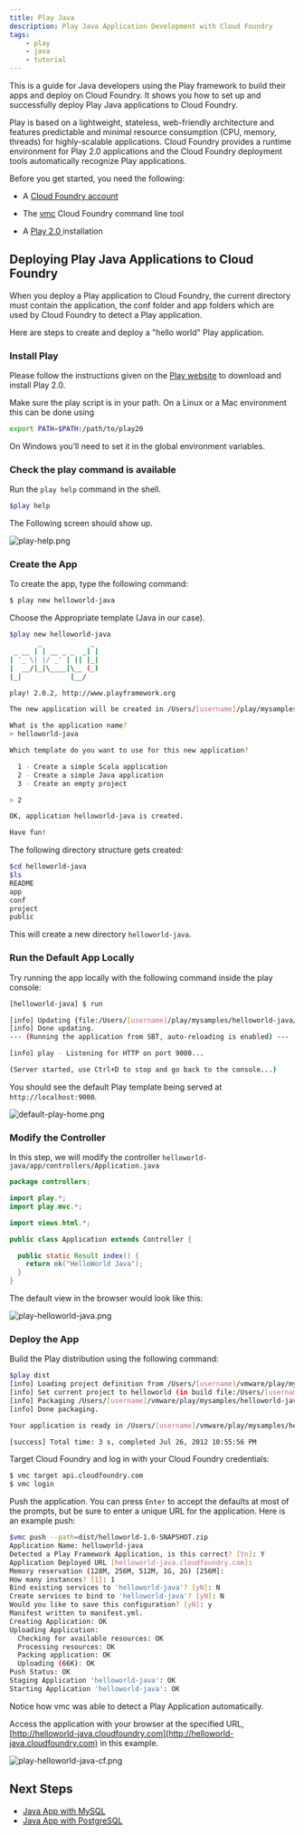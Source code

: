 ```yaml
---
title: Play Java
description: Play Java Application Development with Cloud Foundry
tags:
    - play
    - java
    - tutorial
---
```


This is a guide for Java developers using the Play framework to build their apps and
deploy on Cloud Foundry. It shows you how to set up and successfully deploy Play Java applications
to Cloud Foundry.

Play is based on a lightweight, stateless, web-friendly architecture and features predictable
and minimal resource consumption (CPU, memory, threads) for highly-scalable applications.
Cloud Foundry provides a runtime environment for Play 2.0 applications and the Cloud Foundry
deployment tools automatically recognize Play applications.

Before you get started, you need the following:

+  A [Cloud Foundry account](http://cloudfoundry.com/signup)

+  The [vmc](/tools/vmc/installing-vmc.html) Cloud Foundry command line tool

+  A [Play 2.0 ](http://www.playframework.org/documentation/2.0.2/Home) installation

## Deploying Play Java Applications to Cloud Foundry

When you deploy a Play application to Cloud Foundry, the current directory must contain
the application, the conf folder and app folders which are used by Cloud Foundry to detect
a Play application.

Here are steps to create and deploy a "hello world" Play application.

### Install Play

Please follow the instructions given on the [Play website](http://www.playframework.org/documentation/2.0.2/Installing)
to download and install Play 2.0.

Make sure the play script is in your path. On a Linux or a Mac environment this can be done using

``` bash
export PATH=$PATH:/path/to/play20
```
On Windows you’ll need to set it in the global environment variables.

### Check the play command is available
Run the `play help` command in the shell.

``` bash
$play help
```
The Following screen should show up.

![play-help.png](/images/screenshots/play/play-help.png)

### Create the App

To create the app, type the following command:

``` bash
$ play new helloworld-java

```
Choose the Appropriate template (Java in our case).

``` bash
$play new helloworld-java
       _            _
 _ __ | | __ _ _  _| |
| '_ \| |/ _' | || |_|
|  __/|_|\____|\__ (_)
|_|            |__/

play! 2.0.2, http://www.playframework.org

The new application will be created in /Users/[username]/play/mysamples/helloworld-java

What is the application name?
> helloworld-java

Which template do you want to use for this new application?

  1 - Create a simple Scala application
  2 - Create a simple Java application
  3 - Create an empty project

> 2

OK, application helloworld-java is created.

Have fun!
```

The following directory structure gets created:

```bash
$cd helloworld-java
$ls
README
app
conf
project
public
```
This will create a new directory `helloworld-java`.

### Run the Default App Locally

Try running the app locally with the following command inside the play console:

```bash
[helloworld-java] $ run

[info] Updating {file:/Users/[username]/play/mysamples/helloworld-java/}helloworld...
[info] Done updating.
--- (Running the application from SBT, auto-reloading is enabled) ---

[info] play - Listening for HTTP on port 9000...

(Server started, use Ctrl+D to stop and go back to the console...)
```
You should see the default Play template being served at `http://localhost:9000`.

![default-play-home.png](/images/screenshots/play/default-play-home.png)

### Modify the Controller

In this step, we will modify the controller `helloworld-java/app/controllers/Application.java`

```java
package controllers;

import play.*;
import play.mvc.*;

import views.html.*;

public class Application extends Controller {

  public static Result index() {
    return ok("HelloWorld Java");
  }
}

```
The default view in the browser would look like this:

![play-helloworld-java.png](/images/screenshots/play/play-helloworld-java.png)


### Deploy the App

Build the Play distribution using the following command:

```bash
$play dist
[info] Loading project definition from /Users/[username]/vmware/play/mysamples/helloworld-java/project
[info] Set current project to helloworld (in build file:/Users/[username]/vmware/play/mysamples/helloworld-java/)
[info] Packaging /Users/[username]/vmware/play/mysamples/helloworld-java/target/scala-2.9.1/helloworld_2.9.1-1.0-SNAPSHOT.jar ...
[info] Done packaging.

Your application is ready in /Users/[username]/vmware/play/mysamples/helloworld-java/dist/helloworld-1.0-SNAPSHOT.zip

[success] Total time: 3 s, completed Jul 26, 2012 10:55:56 PM
```
Target Cloud Foundry and log in with your Cloud Foundry credentials:

```bash
$ vmc target api.cloudfoundry.com
$ vmc login

```

Push the application. You can press `Enter` to accept the defaults at most of the prompts,
but be sure to enter a unique URL for the application. Here is an example push:

``` bash
$vmc push --path=dist/helloworld-1.0-SNAPSHOT.zip
Application Name: helloworld-java
Detected a Play Framework Application, is this correct? [Yn]: Y
Application Deployed URL [helloworld-java.cloudfoundry.com]:
Memory reservation (128M, 256M, 512M, 1G, 2G) [256M]:
How many instances? [1]: 1
Bind existing services to 'helloworld-java'? [yN]: N
Create services to bind to 'helloworld-java'? [yN]: N
Would you like to save this configuration? [yN]: y
Manifest written to manifest.yml.
Creating Application: OK
Uploading Application:
  Checking for available resources: OK
  Processing resources: OK
  Packing application: OK
  Uploading (66K): OK
Push Status: OK
Staging Application 'helloworld-java': OK
Starting Application 'helloworld-java': OK
```

Notice how vmc was able to detect a Play Application automatically.

Access the application with your browser at the specified URL,
[http://helloworld-java.cloudfoundry.com](http://helloworld-java.cloudfoundry.com) in this example.

![play-helloworld-java-cf.png](/images/screenshots/play/play-helloworld-java-cf.png)


## Next Steps

+    [Java App with MySQL](/frameworks/play/java-mysql.html)
+    [Java App with PostgreSQL](/frameworks/play/java-postgresql.html)